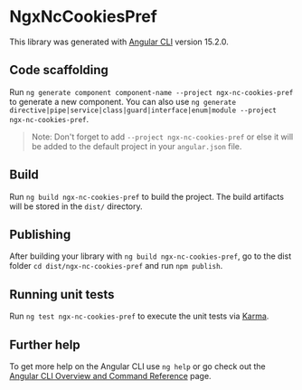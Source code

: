 # NgxNcCookiesPref

This library was generated with [Angular CLI](https://github.com/angular/angular-cli) version 15.2.0.

## Code scaffolding

Run `ng generate component component-name --project ngx-nc-cookies-pref` to generate a new component. You can also use `ng generate directive|pipe|service|class|guard|interface|enum|module --project ngx-nc-cookies-pref`.
> Note: Don't forget to add `--project ngx-nc-cookies-pref` or else it will be added to the default project in your `angular.json` file. 

## Build

Run `ng build ngx-nc-cookies-pref` to build the project. The build artifacts will be stored in the `dist/` directory.

## Publishing

After building your library with `ng build ngx-nc-cookies-pref`, go to the dist folder `cd dist/ngx-nc-cookies-pref` and run `npm publish`.

## Running unit tests

Run `ng test ngx-nc-cookies-pref` to execute the unit tests via [Karma](https://karma-runner.github.io).

## Further help

To get more help on the Angular CLI use `ng help` or go check out the [Angular CLI Overview and Command Reference](https://angular.io/cli) page.
